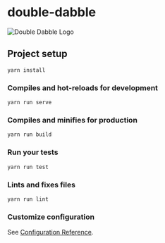 # double-dabble
![Double Dabble Logo](https://docs.google.com/uc?id=1N1rOSuOAtJfJT70GV7SLa1y9VnFNVxT-)
## Project setup
```
yarn install
```

### Compiles and hot-reloads for development
```
yarn run serve
```

### Compiles and minifies for production
```
yarn run build
```

### Run your tests
```
yarn run test
```

### Lints and fixes files
```
yarn run lint
```

### Customize configuration
See [Configuration Reference](https://cli.vuejs.org/config/).
